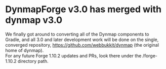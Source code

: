 # DynmapForge v3.0 has merged with dynmap v3.0

We finally got around to converting all of the Dynmap components to Gradle, and all 3.0 and later development work
will be done on the single, converged repository, https://github.com/webbukkit/dynmap (the original home of dynmap).  
For any future Forge 1.10.2 updates and PRs, look there under the /forge-1.10.2 directory path.
